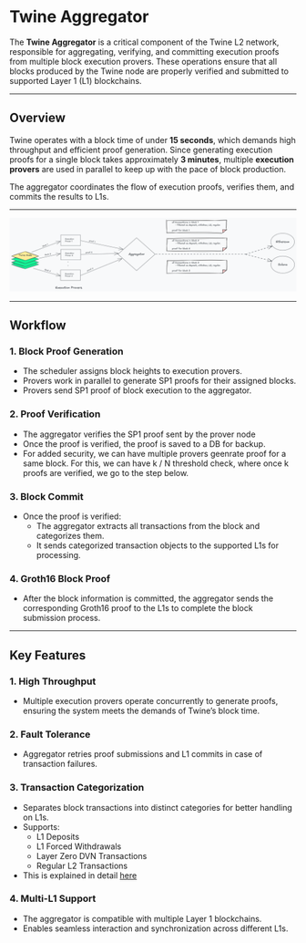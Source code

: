 # Twine Aggregator

The **Twine Aggregator** is a critical component of the Twine L2 network, responsible for aggregating, verifying, and committing execution proofs from multiple block execution provers. These operations ensure that all blocks produced by the Twine node are properly verified and submitted to supported Layer 1 (L1) blockchains.

---

## **Overview**
Twine operates with a block time of under **15 seconds**, which demands high throughput and efficient proof generation. Since generating execution proofs for a single block takes approximately **3 minutes**, multiple **execution provers** are used in parallel to keep up with the pace of block production.

The aggregator coordinates the flow of execution proofs, verifies them, and commits the results to L1s.

---

![Aggregator](../assets/aggregator.png)

---


## **Workflow**

### **1. Block Proof Generation**
- The scheduler assigns block heights to execution provers.
- Provers work in parallel to generate SP1 proofs for their assigned blocks.
- Provers send SP1 proof of block execution to the aggregator.

### **2. Proof Verification**
- The aggregator verifies the SP1 proof sent by the prover node
- Once the proof is verified, the proof is saved to a DB for backup.
- For added security, we can have multiple provers geenrate proof for a same block. For this, we can have k / N threshold check, where once k proofs are verified, we go to the step below.

### **3. Block Commit**
- Once the proof is verified:
  - The aggregator extracts all transactions from the block and categorizes them.
  - It sends categorized transaction objects to the supported L1s for processing.

### **4. Groth16 Block Proof**
- After the block information is committed, the aggregator sends the corresponding Groth16 proof to the L1s to complete the block submission process.

---

## **Key Features**

### **1. High Throughput**
- Multiple execution provers operate concurrently to generate proofs, ensuring the system meets the demands of Twine’s block time.

### **2. Fault Tolerance**
- Aggregator retries proof submissions and L1 commits in case of transaction failures.

### **3. Transaction Categorization**
- Separates block transactions into distinct categories for better handling on L1s.
- Supports:
  - L1 Deposits
  - L1 Forced Withdrawals
  - Layer Zero DVN Transactions
  - Regular L2 Transactions
- This is explained in detail [here](./transactions.md)

### **4. Multi-L1 Support**
- The aggregator is compatible with multiple Layer 1 blockchains.
- Enables seamless interaction and synchronization across different L1s.

